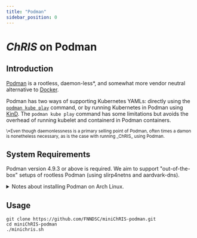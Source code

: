 ```yaml
---
title: "Podman"
sidebar_position: 0
---
```


# _ChRIS_ on Podman

## Introduction

[Podman](https://podman.io) is a rootless, daemon-less\*,
and somewhat more vendor neutral alternative to [Docker](https://docker.com).

Podman has two ways of supporting Kubernetes YAMLs: directly using the
[`podman kube play`](https://docs.podman.io/en/stable/markdown/podman-kube-play.1.html)
command, or by running Kubernetes in Podman using [KinD](https://kind.sigs.k8s.io/).
The `podman kube play` command has some limitations but avoids the overhead of running
kubelet and containerd in Podman containers.

<small>
  \*Even though daemonlessness is a primary selling point of Podman, often times a damon
  is nonetheless necessary, as is the case with running _ChRIS_ using Podman.
</small>

## System Requirements

Podman version 4.9.3 or above is required.
We aim to support "out-of-the-box" setups of rootless Podman (using slirp4netns and aardvark-dns).

<details>
<summary>
Notes about installing Podman on Arch Linux.
</summary>

On Arch Linux, please consult the wiki: https://wiki.archlinux.org/title/Podman

Here's what worked for me (possibly helpful, definitely outdated info)

```shell
sudo pacman -Syu podman aardvark-dns
sudo usermod --add-subuids 100000-165535 --add-subgids 100000-165535 $USER
```

</details>

## Usage

```shell
git clone https://github.com/FNNDSC/miniChRIS-podman.git
cd miniChRIS-podman
./minichris.sh
```

